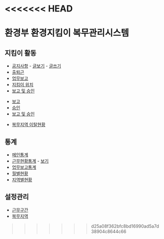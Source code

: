 <<<<<<< HEAD
=======
# 환경부 환경지킴이 복무관리시스템

## 지킴이 활동
* [공지사항](/s101.html)
           - [글보기](http://flato.kr/work/5rc/s101-view.html)
           - [글쓰기](http://flato.kr/work/5rc/s101-write.html)
* [출퇴근](http://flato.kr/work/5rc/s102.html)
* [업무보고](http://flato.kr/work/5rc/s103.html)
* [지킴이 위치](http://flato.kr/work/5rc/s104.html)
* [보고 및 승인](http://flato.kr/work/5rc/s105.html)
- [보고](http://flato.kr/work/5rc/s105-01.html)
- [승인](http://flato.kr/work/5rc/s105-02.html)
- [보고 및 승인](http://flato.kr/work/5rc/s105-03.html)
* [복무지역 이탈현황](http://flato.kr/work/5rc/s106.html)

## 통계
* [메인통계](http://flato.kr/work/5rc/s201.html)
* [근무현황통계](http://flato.kr/work/5rc/s202.html)
           - [보기](http://flato.kr/work/5rc/s202-view.html)
* [업무보고통계](http://flato.kr/work/5rc/s203.html)
* [월별현황](http://flato.kr/work/5rc/s204.html)
* [지역별현황](http://flato.kr/work/5rc/s205.html)

## 설정관리
* [근무구간](http://flato.kr/work/5rc/s404.html)
* [복무지역](http://flato.kr/work/5rc/s405.html)
>>>>>>> d25a08f362bfc8bd16990ad5a7d38904c8644c66
